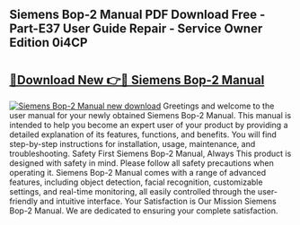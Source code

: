 ## Siemens Bop-2 Manual PDF Download Free - Part-E37 User Guide Repair - Service Owner Edition 0i4CP

# <h2><a href="http://cf27857.oget.top/?id=Siemens+Bop-2+Manual">🔗Download New 👉🔴 Siemens Bop-2 Manual</a></h2>

[![Siemens Bop-2 Manual new download](https://i.imgur.com/5g1atiW.png)](http://cf27857.oget.top/?id=Siemens+Bop-2+Manual)
Greetings and welcome to the user manual for your newly obtained Siemens Bop-2 Manual. This manual is intended to help you become an expert user of your product by providing a detailed explanation of its features, functions, and benefits. You will find step-by-step instructions for installation, usage, maintenance, and troubleshooting. Safety First Siemens Bop-2 Manual, Always This product is designed with safety in mind. Please follow all safety precautions when operating it. Siemens Bop-2 Manual comes with a range of advanced features, including object detection, facial recognition, customizable settings, and real-time monitoring, all easily controlled through the user-friendly and intuitive interface. Your Satisfaction is Our Mission Siemens Bop-2 Manual. We are dedicated to ensuring your complete satisfaction.
